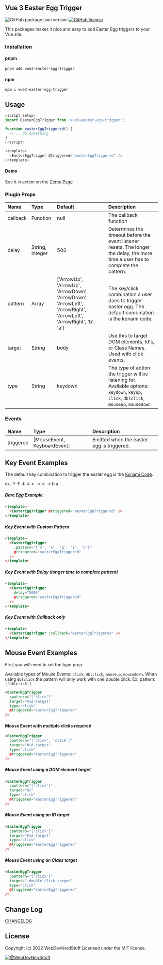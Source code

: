
Vue 3 Easter Egg Trigger
-------

![GitHub package.json version](https://img.shields.io/github/package-json/v/webdevnerdstuff/vue3-easter-egg-trigger) [![GitHub license](https://img.shields.io/github/license/webdevnerdstuff/vue3-easter-egg-trigger)](https://github.com/webdevnerdstuff/vue3-easter-egg-trigger/blob/main/LICENSE.md)

This packages makes it nice and easy to add Easter Egg triggers to your Vue site.


### Installation
#### pnpm
```
pnpm add vue3-easter-egg-trigger
```
#### npm
```
npm i vue3-easter-egg-trigger
```
 
## Usage
 
```javascript
<script setup>
import EasterEggTrigger from 'vue3-easter-egg-trigger';

function easterEggTriggered() {
  // ...do something
}
</script>

<template>
  <EasterEggTrigger @triggered="easterEggTriggered" />
</template>
```
 
 #### Demo
See it in action on the [Demo Page](https://webdevnerdstuff.github.io/vue3-easter-egg-trigger)
 
### Plugin Props
 
Name      | Type     | Default    | Description
:-----    | :------  | :-----     | :-----
callback  | Function | null       | The callback function
delay     | String, Integer | 500 | Determines the timeout before the event listener resets. The longer the delay, the more time a user has to complete the pattern.
pattern   | Array    | ['ArrowUp', 'ArrowUp', 'ArrowDown', 'ArrowDown', 'ArrowLeft', 'ArrowRight', 'ArrowLeft', 'ArrowRight', 'b', 'a'] | The key/click combination a user does to trigger easter egg. The default combination is the konami code.
target    | String   | body       | Use this to target DOM elements, Id's, or Class Names. Used with click events.
type      | String   | keydown    | The type of action the trigger will be listening for. Available options: `keydown`, `keyup`, `click`, `dblclick`, `mouseup`, `mousedown`

### Events
 
Name    | Type    | Description
:-----  | :------ | :-----
triggered | [MouseEvent, KeyboardEvent] | Emitted when the easter egg is triggered.
 
## Key Event Examples
 
The default key combination to trigger the easter egg is the [Konami Code](https://en.wikipedia.org/wiki/Konami_Code).
 
ex. &#x2191; &#x2191; &#x2193; &#x2193; &#x2190; &#x2192; &#x2190; &#x2192; b a

##### Bare Egg Example.
 

```html
<template>
  <EasterEggTrigger @triggered="easterEggTriggered" />
</template>
```
 
##### Key Event with Custom Pattern
 
```html
<template>
  <EasterEggTrigger
    :pattern="['m', 'a', 'g', 'i', 'c']"
    @triggered="easterEggTriggered"
  />
</template>
```
 
##### Key Event with Delay (longer time to complete pattern)
```html
<template>
  <EasterEggTrigger
    delay="5000"
    @triggered="easterEggTriggered"
  />
</template>
```
 
##### Key Event with Callback only
 

```html
<template>
  <EasterEggTrigger :callback="easterEggTriggered" />
</template>
```

## Mouse Event Examples

First you will need to set the type prop.
 
Available types of Mouse Events: `click`, `dblclick`, `mouseup`, `mousedown`. 
When using `dblclick` the pattern will only work with one double click. Ex. pattern: `['dblclick']`

```html
<EasterEggTrigger
  :pattern="['click']"
  target="#id-target"
  type="click"
  @triggered="easterEggTriggered"
/>
```
 
#### Mouse Event with multiple clicks required
```html
<EasterEggTrigger
  :pattern="['click', 'click']"
  target="#id-target"
  type="click"
  @triggered="easterEggTriggered"
/>
```
 
#####  Mouse Event using a DOM element target

```html
<EasterEggTrigger
  :pattern="['click']"
  target="h1"
  type="click"
  @triggered="easterEggTriggered"
/>
```
 
 #####  Mouse Event using an ID target

```html
<EasterEggTrigger
  :pattern="['click']"
  target="#id-target"
  type="click"
  @triggered="easterEggTriggered"
/>
```
 
 #####  Mouse Event using an Class target

```html
<EasterEggTrigger
  :pattern="['click']"
  target=".double-click-target"
  type="click"
  @triggered="easterEggTriggered"
/>
```
 
## Change Log

[CHANGELOG](https://github.com/webdevnerdstuff/vue3-easter-egg-trigger/blob/main/CHANGELOG.md)
 

## License

Copyright (c) 2022 WebDevNerdStuff
Licensed under the MIT license.

[![@WebDevNerdStuff](https://img.shields.io/badge/github-webdevnerdstuff-brightgreen.svg)](https://github.com/webdevnerdstuff)
